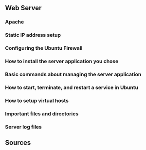 ## Web Server

### Apache



### Static IP address setup



### Configuring the Ubuntu Firewall



### How to install the server application you chose




### Basic commands about managing the server application




### How to start, terminate, and restart a service in Ubuntu



### How to setup virtual hosts



### Important files and directories



### Server log files




## Sources